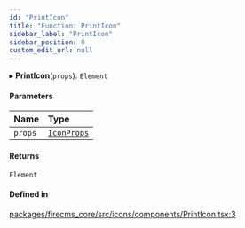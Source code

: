```yaml
---
id: "PrintIcon"
title: "Function: PrintIcon"
sidebar_label: "PrintIcon"
sidebar_position: 0
custom_edit_url: null
---
```


▸ **PrintIcon**(`props`): `Element`

#### Parameters

| Name | Type |
| :------ | :------ |
| `props` | [`IconProps`](../types/IconProps.md) |

#### Returns

`Element`

#### Defined in

[packages/firecms_core/src/icons/components/PrintIcon.tsx:3](https://github.com/FireCMSco/firecms/blob/d45f3739/packages/firecms_core/src/icons/components/PrintIcon.tsx#L3)
